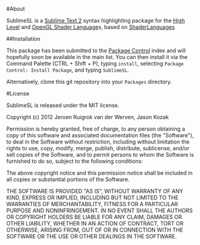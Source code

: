 #About

SublimeSL is a [Sublime Text 2][1] syntax highlighting package for the [High Level][2] and
[OpenGL Shader Language][3]s, based on [ShaderLanguages][4]

##Installation

This package has been submitted to the [Package Control][5] index and will hopefully soon be available in the main list. You can then install it via the Command Palette (CTRL + Shift + P),
typing `install`, selecting `Package Control: Install Package`, and typing `SublimeSL`.

Alternatively, clone this git repository into your `Packages` directory.

#License

SublimeSL is released under the MIT license.

Copyright (c) 2012 Jeroen Ruigrok van der Werven, Jason Kozak

Permission is hereby granted, free of charge, to any person obtaining a copy of this software and
associated documentation files (the "Software"), to deal in the Software without restriction,
including without limitation the rights to use, copy, modify, merge, publish, distribute,
sublicense, and/or sell copies of the Software, and to permit persons to whom the Software is
furnished to do so, subject to the following conditions:

The above copyright notice and this permission notice shall be included in all copies or substantial
portions of the Software.

THE SOFTWARE IS PROVIDED "AS IS", WITHOUT WARRANTY OF ANY KIND, EXPRESS OR IMPLIED, INCLUDING BUT
NOT LIMITED TO THE WARRANTIES OF MERCHANTABILITY, FITNESS FOR A PARTICULAR PURPOSE AND
NONINFRINGEMENT. IN NO EVENT SHALL THE AUTHORS OR COPYRIGHT HOLDERS BE LIABLE FOR ANY CLAIM, DAMAGES
OR OTHER LIABILITY, WHETHER IN AN ACTION OF CONTRACT, TORT OR OTHERWISE, ARISING FROM, OUT OF OR IN
CONNECTION WITH THE SOFTWARE OR THE USE OR OTHER DEALINGS IN THE SOFTWARE.

  [1]: http://www.sublimetext.com/
  [2]: http://en.wikipedia.org/wiki/High_Level_Shader_Language
  [3]: http://en.wikipedia.org/wiki/GLSL
  [4]: https://bitbucket.org/asmodai/shaderlanguages
  [5]: http://wbond.net/sublime_packages/package_control

